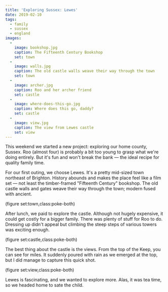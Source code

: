 ```yaml
---
title: 'Exploring Sussex: Lewes'
date: 2019-02-10
tags:
  - family
  - sussex
  - england
images:
  -
    image: bookshop.jpg
    caption: The Fifteenth Century Bookshop
    set: town
  -
    image: walls.jpg
    caption: The old castle walls weave their way through the town
    set: town
  -
    image: archer.jpg
    caption: Roo and her archer friend
    set: castle
  -
    image: where-does-this-go.jpg
    caption: Where does this go, daddy?
    set: castle
  -
    image: view.jpg
    caption: The view from Lewes castle
    set: view 
---
```

This weekend we started a new project: exploring our home county, Sussex. Roo (almost four) is probably a bit too young to grasp what we're doing entirely. But it's fun and won't break the bank — the ideal recipe for quality family time. 

For our first outing, we choose Lewes. It's a pretty mid-sized town northeast of Brighton. History abounds and makes the place feel like a film set — not least the timber-framed "Fifteenth Century" bookshop. The old castle walls and gates weave their way through the town; modern fused with ancient. 

(figure set:town,class:poke-both)

After lunch, we paid to explore the castle. Although not hugely expensive, it could get costly for a bigger family. There was plenty of stuff for Roo to do. Dressing up didn't appeal but climbing the steep steps of various towers was exciting enough. 

(figure set:castle,class:poke-both)

The best thing about the castle is the views. From the top of the Keep, you can see for miles. It suddenly poured with rain as we emerged at the top, but I did manage to capture this quick shot.

(figure set:view,class:poke-both)

Lewes is fascinating, and we wanted to explore more. Alas, it was tea time, so we headed home to sate the child.